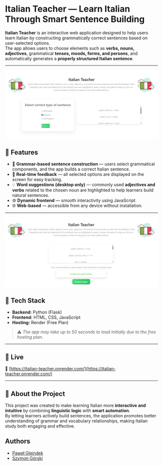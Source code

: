# Italian Teacher — Learn Italian Through Smart Sentence Building

**Italian Teacher** is an interactive web application designed to help users learn Italian by constructing grammatically correct sentences based on user-selected options.  
The app allows users to choose elements such as **verbs, nouns, adjectives**, grammatical **tenses, moods, forms, and persons**, and automatically generates a **properly structured Italian sentence**.  

---

![App Screenshot](img/img1.jpg)

## 🌟 Features

- 🧠 **Grammar-based sentence construction** — users select grammatical components, and the app builds a correct Italian sentence.  
- 👀 **Real-time feedback** — all selected options are displayed on the screen for easy tracking.  
- 💡 **Word suggestions (desktop only)** — commonly used **adjectives and verbs** related to the chosen noun are highlighted to help learners build natural sentences.  
- ⚙️ **Dynamic frontend** — smooth interactivity using JavaScript.  
- 🌐 **Web-based** — accessible from any device without installation.  

---

![App Screenshot](img/img2.jpg)

## 🧰 Tech Stack

- **Backend:** Python (Flask)  
- **Frontend:** HTML, CSS, JavaScript  
- **Hosting:** Render (Free Plan)  

> ⚠️ *The app may take up to 50 seconds to load initially due to the free hosting plan.*

---

## 🚀 Live

🔗 [https://italian-teacher.onrender.com/](https://italian-teacher.onrender.com/)

---

## 💬 About the Project

This project was created to make learning Italian more **interactive and intuitive** by combining **linguistic logic** with **smart automation**.  
By letting learners actively build sentences, the application promotes better understanding of grammar and vocabulary relationships, making Italian study both engaging and effective.

## Authors

- [Paweł Gleindek](https://github.com/pavlvs-91)
- [Szymon Górski](https://github.com/sggorski)
